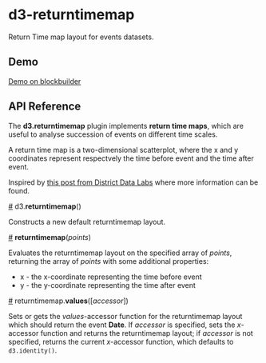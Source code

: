 # d3-returntimemap

Return Time map layout for events datasets.
 

## Demo

[Demo on blockbuilder](http://blockbuilder.org/fabid/024452c42b94723b401d)

## API Reference

The **d3.returntimemap** plugin implements **return time maps**, which are useful to analyse succession of events on different time scales.

A return time map is a two-dimensional scatterplot, where the x and y coordinates represent respectvely the time before event and the time after event.

Inspired by [this post from District Data Labs](https://districtdatalabs.silvrback.com/time-maps-visualizing-discrete-events-across-many-timescales?utm_campaign=Data%2BElixir&utm_medium=email&utm_source=Data_Elixir_51) where more information can be found.

<a name="returntimemap" href="#returntimemap">#</a> d3.<b>returntimemap</b>()

Constructs a new default returntimemap layout.

<a name="returntimemap" href="#_returntimemap">#</a> <b>returntimemap</b>(<i>points</i>)

Evaluates the returntimemap layout on the specified array of *points*, returning the array of *points* with some additional properties:

* x - the x-coordinate representing the time before event
* y - the y-coordinate representing the time after event


<a name="values" href="#values">#</a> returntimemap.<b>values</b>([<i>accessor</i>])

Sets or gets the *values*-accessor function for the returntimemap layout which should return the event **Date**. If *accessor* is specified, sets the *x*-accessor function and returns the returntimemap layout; if *accessor* is not specified, returns the current *x*-accessor function, which defaults to `d3.identity()`.